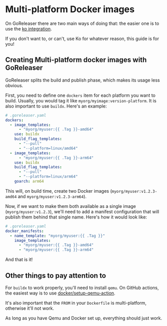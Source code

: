 # Multi-platform Docker images

On GoReleaser there are two main ways of doing that: the easier one is to use
the [ko integration][ko].

[ko]: ../customization/ko.md

If you don't want to, or can't, use Ko for whatever reason, this guide is for
you!

## Creating Multi-platform docker images with GoReleaser

GoReleaser splits the build and publish phase, which makes its usage less
obvious.

First, you need to define one `dockers` item for each platform you want to
build. Usually, you would tag it like `myorg/myimage:version-platform`.
It is also important to use `buildx`. Here's an example:

```yaml
# .goreleaser.yaml
dockers:
  - image_templates:
      - "myorg/myuser:{{ .Tag }}-amd64"
    use: buildx
    build_flag_templates:
      - "--pull"
      - "--platform=linux/amd64"
  - image_templates:
      - "myorg/myuser:{{ .Tag }}-arm64"
    use: buildx
    build_flag_templates:
      - "--pull"
      - "--platform=linux/arm64"
    goarch: arm64
```

This will, on build time, create two Docker images (`myorg/myuser:v1.2.3-amd64`
and `myorg/myuser:v1.2.3-arm64`).

Now, if we want to make them both available as a single image
(`myorg/myuser:v1.2.3`), we'll need to add a manifest configuration that will
publish them behind that single name. Here's how it would look like:

```yaml
# .goreleaser.yaml
docker_manifests:
  - name_template: "myorg/myuser:{{ .Tag }}"
    image_templates:
      - "myorg/myuser:{{ .Tag }}-amd64"
      - "myorg/myuser:{{ .Tag }}-arm64"
```

And that is it!

## Other things to pay attention to

For `buildx` to work properly, you'll need to install `qemu`. On GitHub actions,
the easiest way is to use
[docker/setup-qemu-action](https://github.com/docker/setup-qemu-action).

It's also important that the `FROM` in your `Dockerfile` is multi-platform,
otherwise it'll not work.

As long as you have Qemu and Docker set up, everything should just work.
